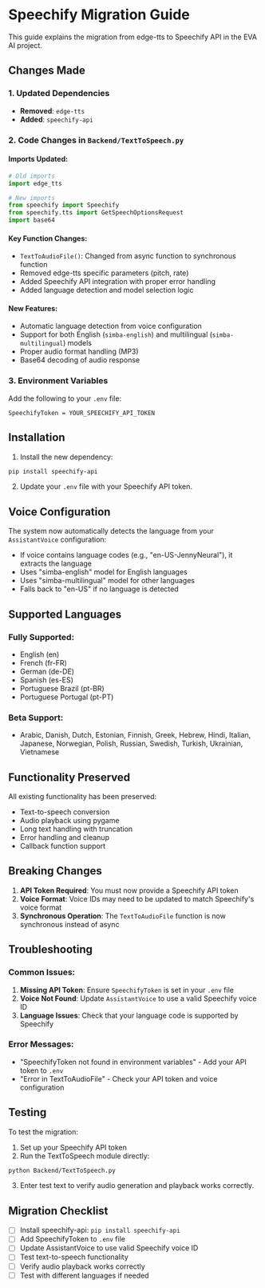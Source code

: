 # Speechify Migration Guide

This guide explains the migration from edge-tts to Speechify API in the EVA AI project.

## Changes Made

### 1. Updated Dependencies
- **Removed**: `edge-tts`
- **Added**: `speechify-api`

### 2. Code Changes in `Backend/TextToSpeech.py`

#### Imports Updated:
```python
# Old imports
import edge_tts

# New imports
from speechify import Speechify
from speechify.tts import GetSpeechOptionsRequest
import base64
```

#### Key Function Changes:
- `TextToAudioFile()`: Changed from async function to synchronous function
- Removed edge-tts specific parameters (pitch, rate)
- Added Speechify API integration with proper error handling
- Added language detection and model selection logic

#### New Features:
- Automatic language detection from voice configuration
- Support for both English (`simba-english`) and multilingual (`simba-multilingual`) models
- Proper audio format handling (MP3)
- Base64 decoding of audio response

### 3. Environment Variables

Add the following to your `.env` file:
```
SpeechifyToken = YOUR_SPEECHIFY_API_TOKEN
```

## Installation

1. Install the new dependency:
```bash
pip install speechify-api
```

2. Update your `.env` file with your Speechify API token.

## Voice Configuration

The system now automatically detects the language from your `AssistantVoice` configuration:

- If voice contains language codes (e.g., "en-US-JennyNeural"), it extracts the language
- Uses "simba-english" model for English languages
- Uses "simba-multilingual" model for other languages
- Falls back to "en-US" if no language is detected

## Supported Languages

### Fully Supported:
- English (en)
- French (fr-FR)
- German (de-DE)
- Spanish (es-ES)
- Portuguese Brazil (pt-BR)
- Portuguese Portugal (pt-PT)

### Beta Support:
- Arabic, Danish, Dutch, Estonian, Finnish, Greek, Hebrew, Hindi, Italian, Japanese, Norwegian, Polish, Russian, Swedish, Turkish, Ukrainian, Vietnamese

## Functionality Preserved

All existing functionality has been preserved:
- Text-to-speech conversion
- Audio playback using pygame
- Long text handling with truncation
- Error handling and cleanup
- Callback function support

## Breaking Changes

1. **API Token Required**: You must now provide a Speechify API token
2. **Voice Format**: Voice IDs may need to be updated to match Speechify's voice format
3. **Synchronous Operation**: The `TextToAudioFile` function is now synchronous instead of async

## Troubleshooting

### Common Issues:

1. **Missing API Token**: Ensure `SpeechifyToken` is set in your `.env` file
2. **Voice Not Found**: Update `AssistantVoice` to use a valid Speechify voice ID
3. **Language Issues**: Check that your language code is supported by Speechify

### Error Messages:
- "SpeechifyToken not found in environment variables" - Add your API token to `.env`
- "Error in TextToAudioFile" - Check your API token and voice configuration

## Testing

To test the migration:

1. Set up your Speechify API token
2. Run the TextToSpeech module directly:
```bash
python Backend/TextToSpeech.py
```

3. Enter test text to verify audio generation and playback works correctly.

## Migration Checklist

- [ ] Install speechify-api: `pip install speechify-api`
- [ ] Add SpeechifyToken to `.env` file
- [ ] Update AssistantVoice to use valid Speechify voice ID
- [ ] Test text-to-speech functionality
- [ ] Verify audio playback works correctly
- [ ] Test with different languages if needed 